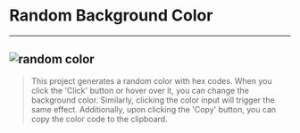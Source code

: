 # Random Background Color 
---
![random color]([random-color.gif](https://github.com/vildancetin/random-color/blob/main/random-color.gif?raw=true))
---
>This project generates a random color with hex codes. When you click the 'Click' button or hover over it, you can change the background color. Similarly, clicking the color input will trigger the same effect. Additionally, upon clicking the 'Copy' button, you can copy the color code to the clipboard.
